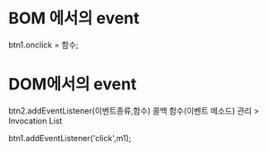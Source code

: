 # BOM 에서의 event
btn1.onclick = 함수;

# DOM에서의 event
btn2.addEventListener(이벤트종류,함수)
콜백 함수(이벤트 메소드) 관리 > Invocation List

btn1.addEventListener('click',m1);


